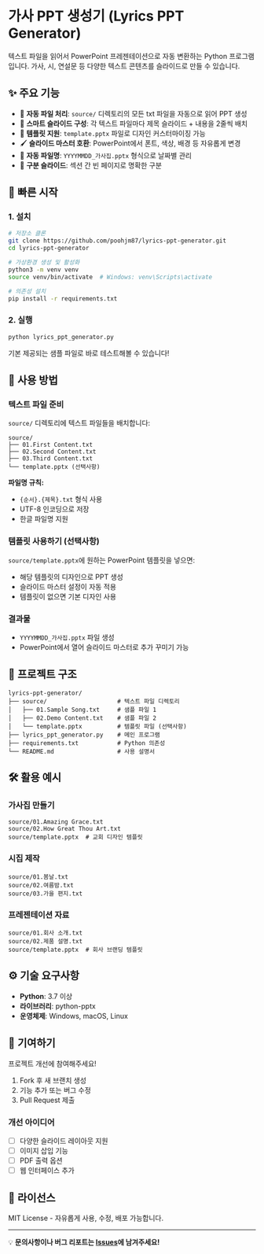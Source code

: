 # 가사 PPT 생성기 (Lyrics PPT Generator)

텍스트 파일을 읽어서 PowerPoint 프레젠테이션으로 자동 변환하는 Python 프로그램입니다. 
가사, 시, 연설문 등 다양한 텍스트 콘텐츠를 슬라이드로 만들 수 있습니다.

## ✨ 주요 기능

- 📁 **자동 파일 처리**: `source/` 디렉토리의 모든 txt 파일을 자동으로 읽어 PPT 생성
- 📄 **스마트 슬라이드 구성**: 각 텍스트 파일마다 제목 슬라이드 + 내용을 2줄씩 배치
- 🎨 **템플릿 지원**: `template.pptx` 파일로 디자인 커스터마이징 가능
- 🖌️ **슬라이드 마스터 호환**: PowerPoint에서 폰트, 색상, 배경 등 자유롭게 변경
- 📅 **자동 파일명**: `YYYYMMDD_가사집.pptx` 형식으로 날짜별 관리
- 🔄 **구분 슬라이드**: 섹션 간 빈 페이지로 명확한 구분

## 🚀 빠른 시작

### 1. 설치
```bash
# 저장소 클론
git clone https://github.com/poohjm87/lyrics-ppt-generator.git
cd lyrics-ppt-generator

# 가상환경 생성 및 활성화
python3 -m venv venv
source venv/bin/activate  # Windows: venv\Scripts\activate

# 의존성 설치
pip install -r requirements.txt
```

### 2. 실행
```bash
python lyrics_ppt_generator.py
```

기본 제공되는 샘플 파일로 바로 테스트해볼 수 있습니다!

## 📝 사용 방법

### 텍스트 파일 준비
`source/` 디렉토리에 텍스트 파일들을 배치합니다:

```
source/
├── 01.First Content.txt
├── 02.Second Content.txt
├── 03.Third Content.txt
└── template.pptx (선택사항)
```

**파일명 규칙:**
- `{순서}.{제목}.txt` 형식 사용
- UTF-8 인코딩으로 저장
- 한글 파일명 지원

### 템플릿 사용하기 (선택사항)
`source/template.pptx`에 원하는 PowerPoint 템플릿을 넣으면:
- 해당 템플릿의 디자인으로 PPT 생성
- 슬라이드 마스터 설정이 자동 적용
- 템플릿이 없으면 기본 디자인 사용

### 결과물
- `YYYYMMDD_가사집.pptx` 파일 생성
- PowerPoint에서 열어 슬라이드 마스터로 추가 꾸미기 가능

## 📁 프로젝트 구조

```
lyrics-ppt-generator/
├── source/                    # 텍스트 파일 디렉토리
│   ├── 01.Sample Song.txt     # 샘플 파일 1
│   ├── 02.Demo Content.txt    # 샘플 파일 2
│   └── template.pptx          # 템플릿 파일 (선택사항)
├── lyrics_ppt_generator.py    # 메인 프로그램
├── requirements.txt           # Python 의존성
└── README.md                  # 사용 설명서
```

## 🛠️ 활용 예시

### 가사집 만들기
```
source/01.Amazing Grace.txt
source/02.How Great Thou Art.txt
source/template.pptx  # 교회 디자인 템플릿
```

### 시집 제작
```
source/01.봄날.txt
source/02.여름밤.txt
source/03.가을 편지.txt
```

### 프레젠테이션 자료
```
source/01.회사 소개.txt
source/02.제품 설명.txt
source/template.pptx  # 회사 브랜딩 템플릿
```

## ⚙️ 기술 요구사항

- **Python**: 3.7 이상
- **라이브러리**: python-pptx
- **운영체제**: Windows, macOS, Linux

## 🤝 기여하기

프로젝트 개선에 참여해주세요!

1. Fork 후 새 브랜치 생성
2. 기능 추가 또는 버그 수정
3. Pull Request 제출

### 개선 아이디어
- [ ] 다양한 슬라이드 레이아웃 지원
- [ ] 이미지 삽입 기능
- [ ] PDF 출력 옵션
- [ ] 웹 인터페이스 추가

## 📄 라이선스

MIT License - 자유롭게 사용, 수정, 배포 가능합니다.

---

💡 **문의사항이나 버그 리포트는 [Issues](https://github.com/poohjm87/lyrics-ppt-generator/issues)에 남겨주세요!**